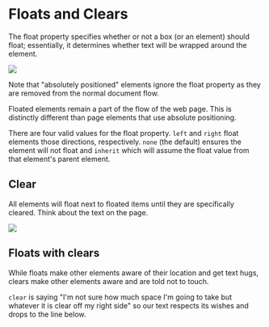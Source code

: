 # Floats and Clears

The float property specifies whether or not a box \(or an element\) should float; essentially, it determines whether text will be wrapped around the element.

![](https://cloud.githubusercontent.com/assets/40461/8234489/3b61ef02-15d4-11e5-8864-435fb6e0c3cc.png)

Note that "absolutely positioned" elements ignore the float property as they are removed from the normal document flow.

Floated elements remain a part of the flow of the web page. This is distinctly different than page elements that use absolute positioning.

There are four valid values for the float property. `left` and `right` float elements those directions, respectively. `none` \(the default\) ensures the element will not float and `inherit` which will assume the float value from that element's parent element.

## Clear

All elements will float next to floated items until they are specifically cleared. Think about the text on the page.

![](https://cloud.githubusercontent.com/assets/40461/8234478/287c1156-15d4-11e5-9901-ba9090a5bf70.png)

## Floats with clears

While floats make other elements aware of their location and get text hugs, clears make other elements aware and are told not to touch.

`clear` is saying "I'm not sure how much space I'm going to take but whatever it is clear off my right side" so our text respects its wishes and drops to the line below.


